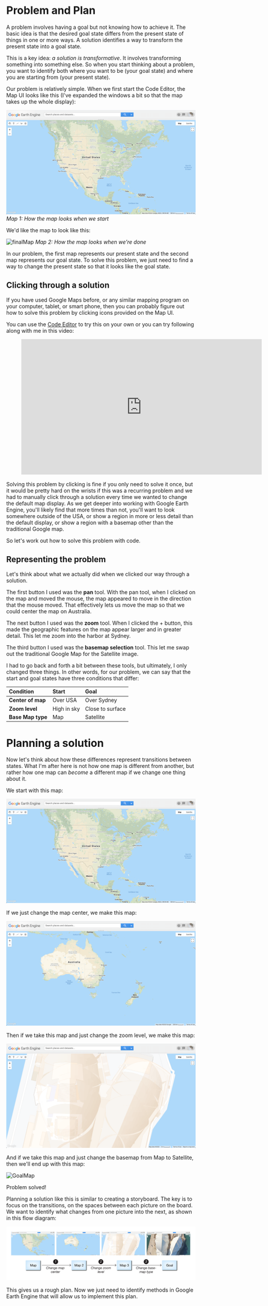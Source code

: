 # Problem and Plan

A problem involves having a goal but not knowing how to achieve it. The basic idea is that the desired goal state differs from the present state of things in one or more ways. A solution identifies a way to transform the present state into a goal state.

This is a key idea: _a solution is transformative_. It involves transforming something into something else. So when you start thinking about a problem, you want to identify both where you want to be (your goal state) and where you are starting from (your present state).

Our problem is relatively simple. When we first start the Code Editor, the Map UI looks like this (I've expanded the windows a bit so that the map takes up the whole display):

![initialMap](images/01hello.png)
*Map 1: How the map looks when we start*

We'd like the map to look like this:

![finalMap](images/04hello.png)
*Map 2: How the map looks when we're done*

In our problem, the first map represents our present state and the second map represents our goal state. To solve this problem, we just need to find a way to change the present state so that it looks like the goal state.

## Clicking through a solution

If you have used Google Maps before, or any similar mapping program on your computer, tablet, or smart phone, then you can probably figure out how to solve this problem by clicking icons provided on the Map UI.

You can use the [Code Editor](https://code.earthengine.google.com/) to try this on your own or you can try following along with me in this video:

<figure class="video_container">
  <iframe width='640' height='360' src="https://www.youtube.com/embed/pTGGHXRBvxQ" frameborder="0" allowfullscreen="true"> </iframe>
</figure>  

Solving this problem by clicking is fine if you only need to solve it once, but it would be pretty hard on the wrists if this was a recurring problem and we had to manually click through a solution every time we wanted to change the default map display. As we get deeper into working with Google Earth Engine, you'll likely find that more times than not, you'll want to look somewhere outside of the USA, or show a region in more or less detail than the default display, or show a region with a basemap other than the traditional Google map.

So let's work out how to solve this problem with code.

## Representing the problem

Let's think about what we actually did when we clicked our way through a solution.

The first button I used was the **pan** tool. With the pan tool, when I clicked on the map and moved the mouse, the map appeared to move in the direction that the mouse moved. That effectively lets us move the map so that we could center the map on Australia.

The next button I used was the **zoom** tool. When I clicked the + button, this made the geographic features on the map appear larger and in greater detail. This let me zoom into the harbor at Sydney.

The third button I used was the **basemap selection** tool. This let me swap out the traditional Google Map for the Satellite image.  

I had to go back and forth a bit between these tools, but ultimately, I only changed three things. In other words, for our problem, we can say that the start and goal states have three conditions that differ:

| **Condition** | **Start** | **Goal** |
| :--- | :--- | :--- |
| **Center of map** | Over USA | Over Sydney |
| **Zoom level** | High in sky | Close to surface |
| **Base Map type** | Map | Satellite |

# Planning a solution

Now let's think about how these differences represent transitions between states. What I'm after here is not how one map is different from another, but rather how one map can *become* a different map if we change one thing about it.

We start with this map:

![Start](images/01hello.png)

If we just change the map center, we make this map:

![NewCenter](images/02hello.png)

Then if we take this map and just change the zoom level, we make this map:

![NewZoom](images/03hello.png)

And if we take this map and just change the basemap from Map to Satellite, then we'll end up with this map:

![GoalMap](images/04hello.png)

Problem solved!

Planning a solution like this is similar to creating a storyboard. The key is to focus on the transitions, on the spaces between each picture on the board. We want to identify what changes from one picture into the next, as shown in this flow diagram:

![storyboard](images/01-storyboard.png)

This gives us a rough plan. Now we just need to identify methods in Google Earth Engine that will allow us to implement this plan.
